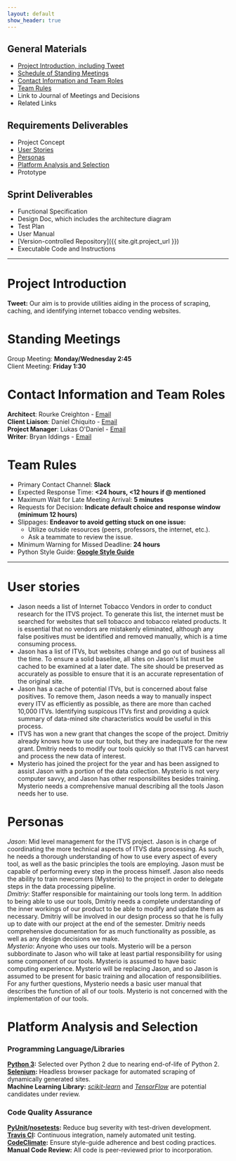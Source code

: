 ```yaml
---
layout: default
show_header: true
---
```


## General Materials
 - [Project Introduction, including Tweet](#project-introduction)
 - [Schedule of Standing Meetings](#standing-meetings)
 - [Contact Information and Team Roles](#contact-information-and-team-roles)
 - [Team Rules](#team-rules)
 - Link to Journal of Meetings and Decisions
 - Related Links

## Requirements Deliverables
 - Project Concept
 - [User Stories](#user-stories)
 - [Personas](#personas)
 - [Platform Analysis and Selection](#platform-analysis-and-selection)
 - Prototype

## Sprint Deliverables
 - Functional Specification
 - Design Doc, which includes the architecture diagram
 - Test Plan
 - User Manual
 - [Version-controlled Repository]({{ site.git.project_url }})
 - Executable Code and Instructions

***

# Project Introduction

**Tweet:** Our aim is to provide utilities aiding in the process of scraping, caching, and identifying internet tobacco vending websites.

# Standing Meetings

Group Meeting: **Monday/Wednesday 2:45**  
Client Meeting: **Friday 1:30**
 
# Contact Information and Team Roles
 
**Architect**: Rourke Creighton - [Email](mailto:racreigh@live.unc.edu)  
**Client Liaison**: Daniel Chiquito - [Email](mailto:daniel.chiquito@gmail.com)  
**Project Manager**: Lukas O'Daniel - [Email](mailto:odani@live.unc.edu)  
**Writer**: Bryan Iddings - [Email](mailto:iddings@cs.unc.edu)

# Team Rules

 - Primary Contact Channel: **Slack**
 - Expected Response Time: **<24 hours, <12 hours if @ mentioned**
 - Maximum Wait for Late Meeting Arrival: **5 minutes**
 - Requests for Decision: **Indicate default choice and response window (minimum 12 hours)**
 - Slippages: **Endeavor to avoid getting stuck on one issue:**
   - Utilize outside resources (peers, professors, the internet, etc.).
   - Ask a teammate to review the issue.
 - Minimum Warning for Missed Deadline: **24 hours**
 - Python Style Guide: **[Google Style Guide](https://google.github.io/styleguide/pyguide.html)**
 
***

# User stories
 - Jason needs a list of Internet Tobacco Vendors in order to conduct research for the ITVS project. To generate this list, the internet must be searched for websites that sell tobacco and tobacco related products. It is essential that no vendors are mistakenly eliminated, although any false positives must be identified and removed manually, which is a time consuming process. 
 - Jason has a list of ITVs, but websites change and go out of business all the time. To ensure a solid baseline, all sites on Jason's list must be cached to be examined at a later date. The site should be preserved as accurately as possible to ensure that it is an accurate representation of the original site.
 - Jason has a cache of potential ITVs, but is concerned about false positives. To remove them, Jason needs a way to manually inspect every ITV as efficiently as possible, as there are more than cached 10,000 ITVs. Identifying suspicous ITVs first and providing a quick summary of data-mined site characteristics would be useful in this process.
 - ITVS has won a new grant that changes the scope of the project. Dmitriy already knows how to use our tools, but they are inadequate for the new grant. Dmitriy needs to modify our tools quickly so that ITVS can harvest and process the new data of interest.
 - Mysterio has joined the project for the year and has been assigned to assist Jason with a portion of the data collection. Mysterio is not very computer savvy, and Jason has other responsibilites besides training. Mysterio needs a comprehensive manual describing all the tools Jason needs her to use.

# Personas
*Jason*: Mid level management for the ITVS project. Jason is in charge of coordinating the more technical aspects of ITVS data processing. As such, he needs a thorough understanding of how to use every aspect of every tool, as well as the basic principles the tools are employing. Jason must be capable of performing every step in the process himself. Jason also needs the ability to train newcomers (Mysterio) to the project in order to delegate steps in the data processing pipeline.  
*Dmitriy*: Staffer responsible for maintaining our tools long term. In addition to being able to use our tools, Dmitriy needs a complete understanding of the inner workings of our product to be able to modify and update them as necessary. Dmitriy will be involved in our design process so that he is fully up to date with our project at the end of the semester. Dmitriy needs comprehensive documentation for as much functionality as possible, as well as any design decisions we make.  
*Mysterio*: Anyone who uses our tools. Mysterio will be a person subbordinate to Jason who will take at least partial responsibility for using some component of our tools. Mysterio is assumed to have basic computing experience. Mysterio will be replacing Jason, and so Jason is assumed to be present for basic training and allocation of responsibilities. For any further questions, Mysterio needs a basic user manual that describes the function of all of our tools. Mysterio is not concerned with the implementation of our tools.

# Platform Analysis and Selection

### Programming Language/Libraries

**[Python 3](https://docs.python.org/3/):** Selected over Python 2 due to nearing end-of-life of Python 2.  
**[Selenium](http://docs.seleniumhq.org/projects/webdriver/):** Headless browser package for automated scraping of dynamically generated sites.  
**Machine Learning Library:** *[scikit-learn](http://scikit-learn.org/)* and *[TensorFlow](https://www.tensorflow.org/)* are potential candidates under review.

### Code Quality Assurance

**[PyUnit](https://docs.python.org/3.5/library/unittest.html)/[nosetests](http://nose.readthedocs.io/en/latest/):** Reduce bug severity with test-driven development.  
**[Travis CI](https://travis-ci.org/):** Continuous integration, namely automated unit testing.  
**[CodeClimate](https://codeclimate.com/):** Ensure style-guide adherence and best coding practices.  
**Manual Code Review:** All code is peer-reviewed prior to incorporation.

